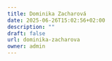 ```yaml
---
title: Dominika Zacharová
date: 2025-06-26T15:02:56+02:00
description: ""
draft: false
url: dominika-zacharova
owner: admin
---
```


<!-- SECTION BREAK --> 